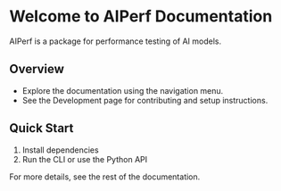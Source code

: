 <!--
SPDX-FileCopyrightText: Copyright (c) 2025 NVIDIA CORPORATION & AFFILIATES. All rights reserved.
SPDX-License-Identifier: Apache-2.0
-->

# Welcome to AIPerf Documentation

AIPerf is a package for performance testing of AI models.

## Overview

- Explore the documentation using the navigation menu.
- See the Development page for contributing and setup instructions.

## Quick Start

1. Install dependencies
2. Run the CLI or use the Python API

For more details, see the rest of the documentation.
